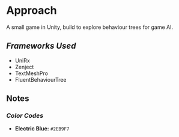 # **Approach**
A small game in Unity, build to explore behaviour trees for game AI.

## *Frameworks Used*
* UniRx
* Zenject
* TextMeshPro
* FluentBehaviourTree

## Notes
### *Color Codes*
* **Electric Blue:** `#2EB9F7`